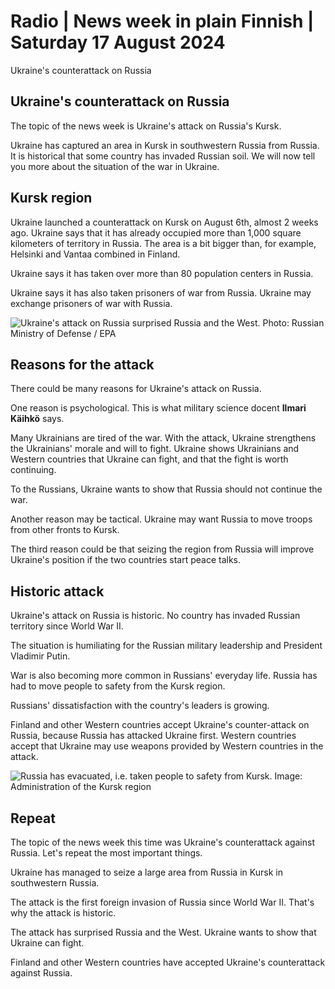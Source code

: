 # Radio \| News week in plain Finnish \| Saturday 17 August 2024

Ukraine's counterattack on Russia

## Ukraine's counterattack on Russia

The topic of the news week is Ukraine's attack on Russia's Kursk.

Ukraine has captured an area in Kursk in southwestern Russia from Russia. It is historical that some country has invaded Russian soil. We will now tell you more about the situation of the war in Ukraine.

## Kursk region

Ukraine launched a counterattack on Kursk on August 6th, almost 2 weeks ago. Ukraine says that it has already occupied more than 1,000 square kilometers of territory in Russia. The area is a bit bigger than, for example, Helsinki and Vantaa combined in Finland.

Ukraine says it has taken over more than 80 population centers in Russia.

Ukraine says it has also taken prisoners of war from Russia. Ukraine may exchange prisoners of war with Russia.

![Ukraine's attack on Russia surprised Russia and the West. Photo: Russian Ministry of Defense / EPA](https://images.cdn.yle.fi/image/upload/c_crop,h_2018,w_3594,x_0,y_66/ar_1.777777777777777,c_fill,g_faces,h_431,w_767/dpr_1.0/q_auto:eco/f_auto/fl_lossy/v1723810597/39-133322266bdb9c5e5bf2)

## Reasons for the attack

There could be many reasons for Ukraine's attack on Russia.

One reason is psychological. This is what military science docent **Ilmari Käihkö** says.

Many Ukrainians are tired of the war. With the attack, Ukraine strengthens the Ukrainians' morale and will to fight. Ukraine shows Ukrainians and Western countries that Ukraine can fight, and that the fight is worth continuing.

To the Russians, Ukraine wants to show that Russia should not continue the war.

Another reason may be tactical. Ukraine may want Russia to move troops from other fronts to Kursk.

The third reason could be that seizing the region from Russia will improve Ukraine's position if the two countries start peace talks.

## Historic attack

Ukraine's attack on Russia is historic. No country has invaded Russian territory since World War II.

The situation is humiliating for the Russian military leadership and President Vladimir Putin.

War is also becoming more common in Russians' everyday life. Russia has had to move people to safety from the Kursk region.

Russians' dissatisfaction with the country's leaders is growing.

Finland and other Western countries accept Ukraine's counter-attack on Russia, because Russia has attacked Ukraine first. Western countries accept that Ukraine may use weapons provided by Western countries in the attack.

![Russia has evacuated, i.e. taken people to safety from Kursk. Image: Administration of the Kursk region](https://images.cdn.yle.fi/image/upload/c_crop,h_2025,w_3600,x_0,y_350/ar_1.7777777777777777,c_fill,g_faces,h_431,w_767/dpr_1.0/q_auto:eco/f_auto/fl_lossy/v1723466245/39-133176566ba00711aeec)

## Repeat

The topic of the news week this time was Ukraine's counterattack against Russia. Let's repeat the most important things.

Ukraine has managed to seize a large area from Russia in Kursk in southwestern Russia.

The attack is the first foreign invasion of Russia since World War II. That's why the attack is historic.

The attack has surprised Russia and the West. Ukraine wants to show that Ukraine can fight.

Finland and other Western countries have accepted Ukraine's counterattack against Russia.
